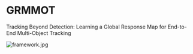 # GRMMOT
Tracking Beyond Detection: Learning a Global Response Map for End-to-End Multi-Object Tracking

![framework.jpg](https://i.loli.net/2021/04/25/1eNEhCzwIHRuZAk.jpg)
